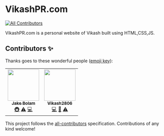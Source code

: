 # VikashPR.com
<!-- ALL-CONTRIBUTORS-BADGE:START - Do not remove or modify this section -->
[![All Contributors](https://img.shields.io/badge/all_contributors-2-orange.svg?style=flat-square)](#contributors-)
<!-- ALL-CONTRIBUTORS-BADGE:END -->
VikashPR.com is a personal website of Vikash built using HTML,CSS,JS. 

## Contributors ✨

Thanks goes to these wonderful people ([emoji key](https://allcontributors.org/docs/en/emoji-key)):

<!-- ALL-CONTRIBUTORS-LIST:START - Do not remove or modify this section -->
<!-- prettier-ignore-start -->
<!-- markdownlint-disable -->
<table>
  <tr>
    <td align="center"><a href="https://jakebolam.com"><img src="https://avatars.githubusercontent.com/u/3534236?v=4?s=100" width="100px;" alt=""/><br /><sub><b>Jake Bolam</b></sub></a><br /><a href="#infra-jakebolam" title="Infrastructure (Hosting, Build-Tools, etc)">🚇</a> <a href="https://github.com/VikashPR/VikashPR.com/commits?author=jakebolam" title="Tests">⚠️</a> <a href="https://github.com/VikashPR/VikashPR.com/commits?author=jakebolam" title="Code">💻</a></td>
    <td align="center"><a href="http://vikash2806-dev.web.app"><img src="https://avatars.githubusercontent.com/u/69889418?v=4?s=100" width="100px;" alt=""/><br /><sub><b>Vikash2806</b></sub></a><br /><a href="https://github.com/VikashPR/VikashPR.com/commits?author=VikashPR" title="Code">💻</a> <a href="#design-VikashPR" title="Design">🎨</a> <a href="https://github.com/VikashPR/VikashPR.com/commits?author=VikashPR" title="Tests">⚠️</a></td>
  </tr>
</table>

<!-- markdownlint-restore -->
<!-- prettier-ignore-end -->

<!-- ALL-CONTRIBUTORS-LIST:END -->

This project follows the [all-contributors](https://github.com/all-contributors/all-contributors) specification. Contributions of any kind welcome!
